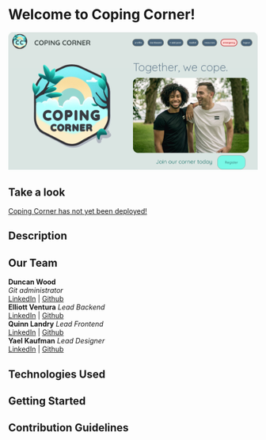 # Welcome to Coping Corner!
![Coping Corner Screenshot](coping-frontend/src/assets/homepagescreenshot.png)

## Take a look
[Coping Corner has not yet been deployed!](https://media.tenor.com/bXaqMucdvMYAAAAd/when-the-coping-is-too-strong-cope.gif)

## Description

## Our Team
**Duncan Wood**<br/>
*Git administrator*<br/>
[LinkedIn](https://www.linkedin.com/in/duncanwoodpro/) | 
[Github](https://github.com/Duncan-Wood)<br/>
**Elliott Ventura**
*Lead Backend*<br/>
[LinkedIn](https://www.linkedin.com/in/elliottaventura/) | 
[Github](https://github.com/eventura26/)<br/>
**Quinn Landry**
*Lead Frontend*<br/>
[LinkedIn](https://www.linkedin.com/in/quinn-landry-b24998235/) | 
[Github](https://github.com/qrlandry)<br/>
**Yael Kaufman**
*Lead Designer*<br/>
[LinkedIn](https://www.linkedin.com/in/yael-kaufman/) | 
[Github](https://github.com/ykallday)

## Technologies Used

## Getting Started

## Contribution Guidelines